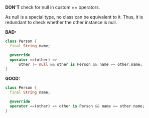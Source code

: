 **DON'T** check for null in custom == operators.

As null is a special type, no class can be equivalent to it.  Thus, it is
redundant to check whether the other instance is null. 

**BAD:**
```dart
class Person {
  final String name;

  @override
  operator ==(other) =>
      other != null && other is Person && name == other.name;
}
```

**GOOD:**
```dart
class Person {
  final String name;

  @override
  operator ==(other) => other is Person && name == other.name;
}
```

